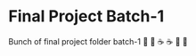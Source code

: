 # Final Project Batch-1

Bunch of final project folder batch-1 :dancer: :dancer: :coffee: :coffee: :pizza: :pizza:
